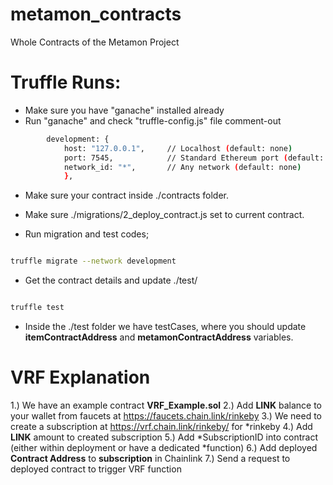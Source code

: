 # metamon_contracts
Whole Contracts of the Metamon Project

# Truffle Runs:

- Make sure you have "ganache" installed already
- Run "ganache" and check "truffle-config.js" file comment-out

```bash
        development: {
            host: "127.0.0.1",     // Localhost (default: none)
            port: 7545,            // Standard Ethereum port (default: none)
            network_id: "*",       // Any network (default: none)
            },
```

- Make sure your contract inside ./contracts folder.
- Make sure ./migrations/2_deploy_contract.js set to current contract.

- Run migration and test codes;

```bash

truffle migrate --network development
```

- Get the contract details and update ./test/

```bash

truffle test
```

- Inside the ./test folder we have testCases, where you should update **itemContractAddress** and **metamonContractAddress** variables.


# VRF Explanation

1.) We have an example contract **VRF_Example.sol**
2.) Add **LINK** balance to your wallet from faucets at https://faucets.chain.link/rinkeby
3.) We need to create a subscription at https://vrf.chain.link/rinkeby/ for *rinkeby
4.) Add **LINK** amount to created subscription
5.) Add *SubscriptionID into contract (either within deployment or have a dedicated *function)
6.) Add deployed **Contract Address** to **subscription** in Chainlink
7.) Send a request to deployed contract to trigger VRF function

